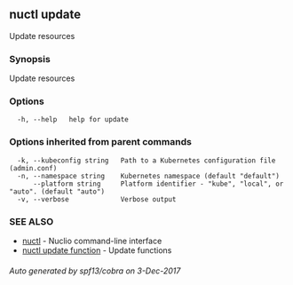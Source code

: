 ## nuctl update

Update resources

### Synopsis


Update resources

### Options

```
  -h, --help   help for update
```

### Options inherited from parent commands

```
  -k, --kubeconfig string   Path to a Kubernetes configuration file (admin.conf)
  -n, --namespace string    Kubernetes namespace (default "default")
      --platform string     Platform identifier - "kube", "local", or "auto". (default "auto")
  -v, --verbose             Verbose output
```

### SEE ALSO
* [nuctl](nuctl.md)	 - Nuclio command-line interface
* [nuctl update function](nuctl_update_function.md)	 - Update functions

###### Auto generated by spf13/cobra on 3-Dec-2017
